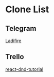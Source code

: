 # Clone List

## Telegram
[Ladifire](https://github.com/DungGramer/clone/tree/web.telegram.org)
## Trello
[react-dnd-tutorial](https://github.com/DungGramer/clone/tree/trello)
